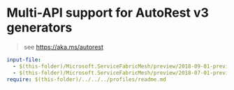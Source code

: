 # Multi-API support for AutoRest v3 generators

> see https://aka.ms/autorest

``` yaml
input-file:
  - $(this-folder)/Microsoft.ServiceFabricMesh/preview/2018-09-01-preview/servicefabricmesh.json
  - $(this-folder)/Microsoft.ServiceFabricMesh/preview/2018-07-01-preview/servicefabricmesh.json
require: $(this-folder)/../../../profiles/readme.md
```
